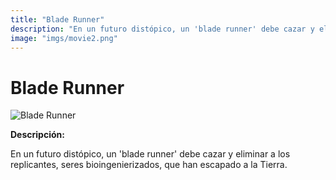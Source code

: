 ```yaml
---
title: "Blade Runner"
description: "En un futuro distópico, un 'blade runner' debe cazar y eliminar a los replicantes, seres bioingenierizados, que han escapado a la Tierra."
image: "imgs/movie2.png"
---
```


# Blade Runner

![Blade Runner](./imgs/movie2.png)

**Descripción:**

En un futuro distópico, un 'blade runner' debe cazar y eliminar a los replicantes, seres bioingenierizados, que han escapado a la Tierra.
